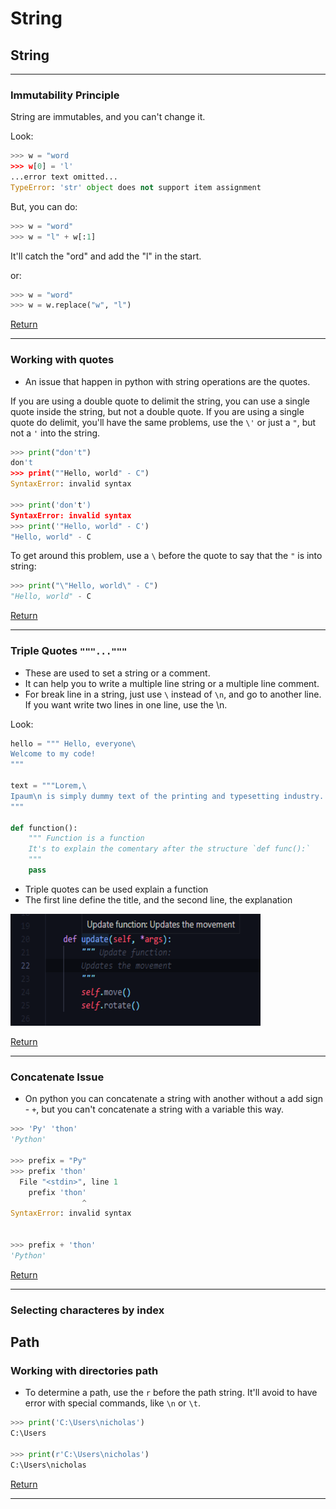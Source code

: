 # String

## String
---
### Immutability Principle
String are immutables, and you can't change it.

Look:
```py
>>> w = "word
>>> w[0] = 'l'
...error text omitted...
TypeError: 'str' object does not support item assignment
```

But, you can do:
```py
>>> w = "word"
>>> w = "l" + w[:1]
```

It'll catch the "ord" and add the "l" in the start.

or:
```py
>>> w = "word"
>>> w = w.replace("w", "l")
```
[Return](../Object%20Types.md#--strings)

---

### Working with quotes
+ An issue that happen in python with string operations are the quotes.

If you are using a double quote to delimit the string, you can use a single quote inside the string, but not a double quote. If you are using a single quote do delimit, you'll have the same problems, use the `\'` or just a `"`, but not a `'` into the string. 

```py
>>> print("don't")
don't
>>> print(""Hello, world" - C")
SyntaxError: invalid syntax

>>> print('don't')
SyntaxError: invalid syntax
>>> print('"Hello, world" - C')
"Hello, world" - C
```

To get around this problem, use a `\` before the quote to say that the `"` is into string:
```py
>>> print("\"Hello, world\" - C")
"Hello, world" - C
``` 
[Return](../Object%20Types.md#--strings)

---

### Triple Quotes `"""..."""`
+ These are used to set a string or a comment.
+ It can help you to write a multiple line string or a multiple line comment.
+ For break line in a string, just use `\` instead of `\n`, and go to another line. If you want write two lines in one line, use the \n.

Look:
```py
hello = """ Hello, everyone\
Welcome to my code!
"""

text = """Lorem,\
Ipaum\n is simply dummy text of the printing and typesetting industry.
"""

def function():
    """ Function is a function
    It's to explain the comentary after the structure `def func():`
    """
    pass
```
+ Triple quotes can be used explain a function
+ The first line define the title, and the second line, the explanation

<img src="../Assets/triplequotes_to_explain_function.png" alt="Triple quotes can be used explain a function" width="400px">

[Return](../Object%20Types.md#--strings)

---

### Concatenate Issue
+ On python you can concatenate a string with another without a add sign - `+`, but you can't concatenate a string with a variable this way.
```py
>>> 'Py' 'thon'
'Python'

>>> prefix = "Py"
>>> prefix 'thon'
  File "<stdin>", line 1
    prefix 'thon'
                ^
SyntaxError: invalid syntax


>>> prefix + 'thon'
'Python'
```
[Return](../Object%20Types.md#--strings)

---

### Selecting characteres by index

## Path
### Working with directories path
+ To determine a path, use the `r` before the path string. It'll avoid to have error with special commands, like `\n` or `\t`.
```py
>>> print('C:\Users\nicholas')
C:\Users

>>> print(r'C:\Users\nicholas')
C:\Users\nicholas
```
[Return](../Object%20Types.md#--strings)

---

